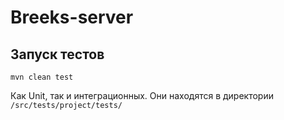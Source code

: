 # Breeks-server
## Запуск тестов
`mvn clean test`  

Как Unit, так и интеграционных. Они находятся в директории `/src/tests/project/tests/`
